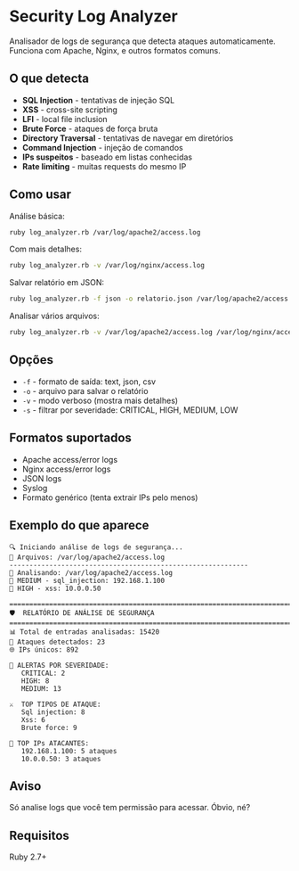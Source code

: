 # Security Log Analyzer

Analisador de logs de segurança que detecta ataques automaticamente. Funciona com Apache, Nginx, e outros formatos comuns.

## O que detecta

- **SQL Injection** - tentativas de injeção SQL
- **XSS** - cross-site scripting 
- **LFI** - local file inclusion
- **Brute Force** - ataques de força bruta
- **Directory Traversal** - tentativas de navegar em diretórios
- **Command Injection** - injeção de comandos
- **IPs suspeitos** - baseado em listas conhecidas
- **Rate limiting** - muitas requests do mesmo IP

## Como usar

Análise básica:
```bash
ruby log_analyzer.rb /var/log/apache2/access.log
```

Com mais detalhes:
```bash
ruby log_analyzer.rb -v /var/log/nginx/access.log
```

Salvar relatório em JSON:
```bash
ruby log_analyzer.rb -f json -o relatorio.json /var/log/apache2/access.log
```

Analisar vários arquivos:
```bash
ruby log_analyzer.rb -v /var/log/apache2/access.log /var/log/nginx/access.log
```

## Opções

- `-f` - formato de saída: text, json, csv
- `-o` - arquivo para salvar o relatório
- `-v` - modo verboso (mostra mais detalhes)
- `-s` - filtrar por severidade: CRITICAL, HIGH, MEDIUM, LOW

## Formatos suportados

- Apache access/error logs
- Nginx access/error logs  
- JSON logs
- Syslog
- Formato genérico (tenta extrair IPs pelo menos)

## Exemplo do que aparece

```
🔍 Iniciando análise de logs de segurança...
📁 Arquivos: /var/log/apache2/access.log
------------------------------------------------------------
📖 Analisando: /var/log/apache2/access.log
🚨 MEDIUM - sql_injection: 192.168.1.100
🚨 HIGH - xss: 10.0.0.50

================================================================================
🛡️  RELATÓRIO DE ANÁLISE DE SEGURANÇA
================================================================================
📊 Total de entradas analisadas: 15420
🚨 Ataques detectados: 23
🌐 IPs únicos: 892

🔴 ALERTAS POR SEVERIDADE:
   CRITICAL: 2
   HIGH: 8
   MEDIUM: 13

⚔️  TOP TIPOS DE ATAQUE:
   Sql injection: 8
   Xss: 6
   Brute force: 9

🎯 TOP IPs ATACANTES:
   192.168.1.100: 5 ataques
   10.0.0.50: 3 ataques
```

## Aviso

Só analise logs que você tem permissão para acessar. Óbvio, né?

## Requisitos

Ruby 2.7+
